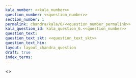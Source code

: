 ```yaml
---
kala_number: <<kala_number>>
question_number: <<question_number>>
section_number: 1
permalink: chandra/kala/6/<<question_number_permalink>>
kala_question_id: kala_question_6.<<question_number>>
question_text: 
question_text_skt: <<question_text_skt>>
question_text_hin: 
layout: layout_chandra_question
draft: true
index_terms:
---
```


<!-- skt-start -->
<<body>>
<!-- skt-end -->

<!-- eng-start -->
<!-- eng-end -->

